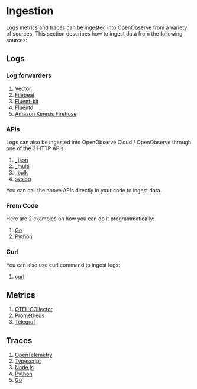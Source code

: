 # Ingestion

Logs metrics and traces can be ingested into OpenObserve from a variety of sources. This section describes how to ingest data from the following sources:

## Logs

### Log forwarders

1. [Vector](logs/vector)
1. [Filebeat](logs/filebeat)
1. [Fluent-bit](logs/fluent-bit)
1. [Fluentd](logs/fluentd)
1. [Amazon Kinesis Firehose](logs/kinesis_firehose)

### APIs

Logs can also be ingested into OpenObserve Cloud / OpenObserve through one of the 3 HTTP APIs.

1. [_json](/api/ingestion/json)
1. [_multi](/api/ingestion/multi)
1. [_bulk](/api/ingestion/bulk)
1. [syslog](./logs/syslog)

You can call the above APIs directly in your code to ingest data. 

### From Code

Here are 2 examples on how you can do it programmatically:

1. [Go](logs/go)
1. [Python](logs/python)

### Curl

You can also use curl command to ingest logs:

1. [curl](logs/curl)

## Metrics

1. [OTEL COllector](metrics/otel_collector)
1. [Prometheus](metrics/prometheus)
1. [Telegraf](metrics/telegraf)


## Traces

1. [OpenTelemetry](traces/opentelemetry)
1. [Typescript](traces/typescript)
1. [Node.js](traces/nodejs)
1. [Python](traces/python)
1. [Go](traces/go)





